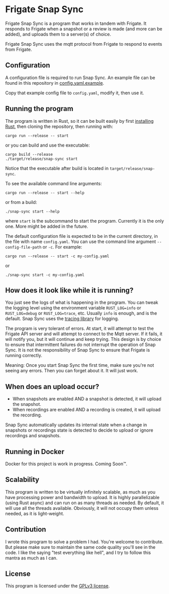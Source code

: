 # Frigate Snap Sync

Frigate Snap Sync is a program that works in tandem with Frigate. It responds to Frigate when a snapshot or a review is made (and more can be added), and uploads them to a server(s) of choice.

Frigate Snap Sync uses the mqtt protocol from Frigate to respond to events from Frigate.

## Configuration

A configuration file is required to run Snap Sync. An example file can be found in this repository in [config.yaml.example](/config.yaml.example).

Copy that example config file to `config.yaml`, modify it, then use it.

## Running the program

The program is written in Rust, so it can be built easily by first [installing Rust](https://www.rust-lang.org/tools/install), then cloning the repository, then running with:

```
cargo run --release -- start
```

or you can build and use the executable:

```
cargo build --release
./target/release/snap-sync start
```

Notice that the executable after build is located in `target/release/snap-sync`.

To see the available command line arguments:

```
cargo run --release -- start --help
```

or from a build:

```
./snap-sync start --help
```

where `start` is the subcommand to start the program. Currently it is the only one. More might be added in the future.

The default configuration file is expected to be in the current directory, in the file with name `config.yaml`. You can use the command line argument `--config-file-path` or `-c`. For example:

```
cargo run --release -- start -c my-config.yaml
```

or

```
./snap-sync start -c my-config.yaml
```

## How does it look like while it is running?

You just see the logs of what is happening in the program. You can tweak the logging level using the environment variable `RUST_LOG=info` or `RUST_LOG=debug` or `RUST_LOG=trace`, etc. Usually `info` is enough, and is the default. Snap Sync uses the [tracing library](https://docs.rs/tracing/latest/tracing/) for logging.

The program is very tolerant of errors. At start, it will attempt to test the Frigate API server and will attempt to connect to the Mqtt server. If it fails, it will notify you, but it will continue and keep trying. This design is by choice to ensure that intermittent failures do not interrupt the operation of Snap Sync. It is not the responsibility of Snap Sync to ensure that Frigate is running correctly.

Meaning: Once you start Snap Sync the first time, make sure you're not seeing any errors. Then you can forget about it. It will just work.

## When does an upload occur?

- When snapshots are enabled AND a snapshot is detected, it will upload the snapshot.
- When recordings are enabled AND a recording is created, it will upload the recording.

Snap Sync automatically updates its internal state when a change in snapshots or recordings state is detected to decide to upload or ignore recordings and snapshots.

## Running in Docker

Docker for this project is work in progress. Coming Soon™.

## Scalability

This program is written to be virtually infinitely scalable, as much as you have processing power and bandwidth to upload. It is highly parallelizable (using Rust async) and can run on as many threads as needed. By default, it will use all the threads available. Obviously, it will not occupy them unless needed, as it is light-weight.

## Contribution

I wrote this program to solve a problem I had. You're welcome to contribute. But please make sure to maintain the same code quality you'll see in the code. I like the saying "test everything like hell", and I try to follow this mantra as much as I can.

## License

This program is licensed under the [GPLv3 license](/LICENSE).
